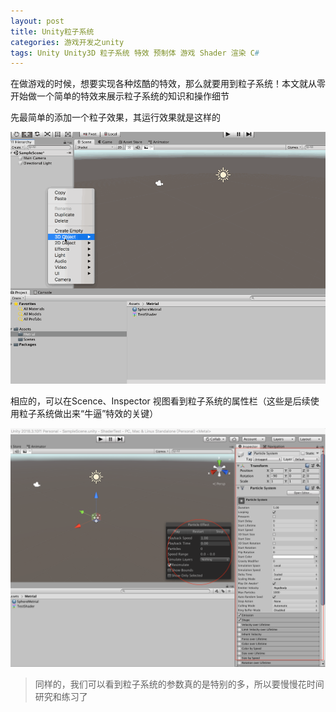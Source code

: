 ```yaml
---
layout: post
title: Unity粒子系统
categories: 游戏开发之unity
tags: Unity Unity3D 粒子系统 特效 预制体 游戏 Shader 渲染 C# 
---
```


在做游戏的时候，想要实现各种炫酷的特效，那么就要用到粒子系统！本文就从零开始做一个简单的特效来展示粒子系统的知识和操作细节

先最简单的添加一个粒子效果，其运行效果就是这样的

![](../media/image/2019-09-21/01.gif)

相应的，可以在Scence、Inspector 视图看到粒子系统的属性栏（这些是后续使用粒子系统做出来“牛逼”特效的关键）

![](../media/image/2019-09-21/02.png)

>同样的，我们可以看到粒子系统的参数真的是特别的多，所以要慢慢花时间研究和练习了
